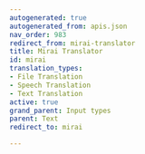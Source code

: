 ```yaml
---
autogenerated: true
autogenerated_from: apis.json
nav_order: 983
redirect_from: mirai-translator
title: Mirai Translator
id: mirai
translation_types:
- File Translation
- Speech Translation
- Text Translation
active: true
grand_parent: Input types
parent: Text
redirect_to: mirai

---
```


